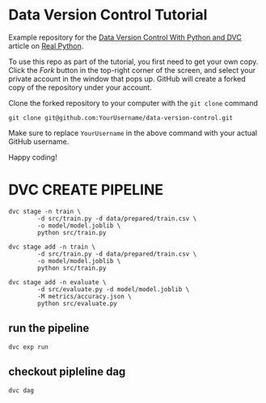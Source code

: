 # Data Version Control Tutorial

Example repository for the [Data Version Control With Python and DVC](https://realpython.com/python-data-version-control/) article on [Real Python](https://realpython.com/).

To use this repo as part of the tutorial, you first need to get your own copy. Click the _Fork_ button in the top-right corner of the screen, and select your private account in the window that pops up. GitHub will create a forked copy of the repository under your account.

Clone the forked repository to your computer with the `git clone` command

```console
git clone git@github.com:YourUsername/data-version-control.git
```

Make sure to replace `YourUsername` in the above command with your actual GitHub username.

Happy coding!

# DVC CREATE PIPELINE
```
dvc stage -n train \
        -d src/train.py -d data/prepared/train.csv \
        -o model/model.joblib \
        python src/train.py
```
```
dvc stage add -n train \
        -d src/train.py -d data/prepared/train.csv \
        -o model/model.joblib \
        python src/train.py
```
```
dvc stage add -n evaluate \
        -d src/evaluate.py -d model/model.joblib \
        -M metrics/accuracy.json \
        python src/evaluate.py
```
## run the pipeline
```
dvc exp run 
```

## checkout pipleline dag
```
dvc dag 
```